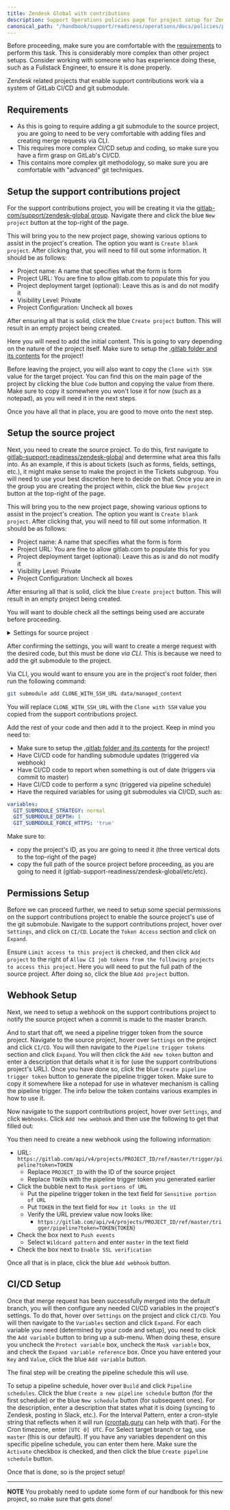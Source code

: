 ```yaml
---
title: Zendesk Global with contributions
description: Support Operations policies page for project setup for Zendesk Global with support contributions
canonical_path: "/handbook/support/readiness/operations/docs/policies/project_setup/zendesk_global_with"
---
```


Before proceeding, make sure you are comfortable with the
[requirements](#requirements) to perform this task. This is considerably more
complex than other project setups. Consider working with someone who has
experience doing these, such as a Fullstack Engineer, to ensure it is done
properly.

Zendesk related projects that enable support contributions work via a system of
GitLab CI/CD and git submodule.

## Requirements

- As this is going to require adding a git submodule to the source project, you
  are going to need to be very comfortable with adding files and creating merge
  requests via CLI.
- This requires more complex CI/CD setup and coding, so make sure you have a
  firm grasp on GitLab's CI/CD.
- This contains more complex git methodology, so make sure you are comfortable
  with "advanced" git techniques.

## Setup the support contributions project

For the support contributions project, you will be creating it via the
[gitlab-com/support/zendesk-global group](https://gitlab.com/gitlab-com/support/zendesk-global).
Navigate there and click the blue `New project` button at the top-right of the
page.

This will bring you to the new project page, showing various options to assist
in the project's creation. The option you want is `Create blank project`. After
clicking that, you will need to fill out some information. It should be as
follows:

- Project name: A name that specifies what the form is form
- Project URL: You are fine to allow gitlab.com to populate this for you
- Project deployment target (optional): Leave this as is and do not modify it
- Visibility Level: Private
- Project Configuration: Uncheck all boxes

After ensuring all that is solid, click the blue `Create project` button. This
will result in an empty project being created.

Here you will need to add the initial content. This is going to vary depending
on the nature of the project itself. Make sure to setup the
[.gitlab folder and its contents](./gitlab_folder_setup) for the project!

Before leaving the project, you will also want to copy the `Clone with SSH`
value for the target project. You can find this on the main page of the project
by clicking the blue `Code` button and copying the value from there. Make sure
to copy it somewhere you won't lose it for now (such as a notepad), as you will
need it in the next steps.

Once you have all that in place, you are good to move onto the next step.

## Setup the source project

Next, you need to create the source project. To do this, first navigate to
[gitlab-support-readiness/zendesk-global](https://gitlab.com/gitlab-support-readiness/zendesk-global)
and determine what area this falls into. As an example, if this is about tickets
(such as forms, fields, settings, etc.), it might make sense to make the project
in the Tickets subgroup. You will need to use your best discretion here to
decide on that. Once you are in the group you are creating the project within,
click the blue `New project` button at the top-right of the page.

This will bring you to the new project page, showing various options to assist
in the project's creation. The option you want is `Create blank project`. After
clicking that, you will need to fill out some information. It should be as
follows:

- Project name: A name that specifies what the form is form
- Project URL: You are fine to allow gitlab.com to populate this for you
- Project deployment target (optional): Leave this as is and do not modify it
- Visibility Level: Private
- Project Configuration: Uncheck all boxes

After ensuring all that is solid, click the blue `Create project` button. This
will result in an empty project being created.

You will want to double check all the settings being used are accurate before
proceeding.

<details>
<summary>Settings for source project</summary>

- General
  - Naming, topics, avatar
    - `Project Description (optional)`: Something to describe the project's use
  - Visibility, project features, permissions
    - `Project visibility`: Private
    - `Issues`: Checked
    - `Respository`: Checked
    - `Merge requests`: Checked
    - `Forks`: Unchecked
    - `CI/CD`: Checked
    - `Container registry`: Unchecked
    - `Analytics`: Unchecked
    - `Requirements`: Unchecked
    - `Security and Compliance`: Unchecked
    - `Wiki`: Unchecked
    - `Snippets`: Unchecked
    - `Package registry`: Unchecked
    - `Model experiments`: Unchecked
    - `Model registry`: Unchecked
    - `Pages`: Checked
    - `Monitor`: Unchecked
    - `Environments`: Unchecked
    - `Feature flags`: Unchecked
    - `Infrastructure`: Unchecked
    - `Releases`: Unchecked
    - `CI/CD Catalog resource`: Unchecked
    - `Enable email notifications`: Checked
    - `Show default emoji reactions`: Checked
    - `Warn about Potentially Unwanted Characters`: Checked
  - Badges
    - There should be no badges
  - Compliance framework
    - There should be no compliance framework
  - Service Desk
    - It should not be activated
- Integrations
  - There should be no activated integrations
- Webhooks
  - There should be no webhooks
- Access Tokens
  - There should be no access tokens yet, but there will be one
- Repository
  - Branch defaults
    - `Default branch`: master
    - `Auto-close referenced issues on default branch`: Checked
    - `Branch name template`: Leave it empty
  - Branch rules
    - No need to edit this, let it self-populate
  - Push rules
    - `Reject unverified users`: Unchecked
    - `Reject inconsistent user name`: Unchecked
    - `Reject unsigned commits`: Unchecked
    - `Reject commits that aren't DCO certified`: Unchecked
    - `Do not allow users to remove Git tags with git push`: Unchecked
    - `Check whether the commit author is a GitLab user`: Unchecked
    - `Prevent pushing secret files`: Unchecked
    - `Require expression in commit messages`: Leave it empty
    - `Reject expression in commit messages`: Leave it empty
    - `Branch name`: Leave it empty
    - `Commit author's email`: Leave it empty
    - `Prohibited file names`: Leave it empty
    - `Maximum file size (MB)`: 0
  - Mirroring repositories
    - There should be no mirrors setup as of yet (one will be made later)
  - Protected branches
    - There should be on entry:
      - `Branch`: master
      - `Allowed to merge`: Maintainers
      - `Allowed to push and merge`: `gl-support-bot`
      - `Allowed to force push`: Unchecked
      - `Code owner approval`: Checked
  - Protected tags
    - There should be no protected tags
  - Deploy tokens
    - There should be no deploy tokens
  - Deploy keys
    - There should be no deploy keys
- Merge Requests
  - `Merge method`: Merge commit
  - `Merge options`:
    - Enable merged results pipelines: Unchecked
    - Automatically resolve merge request diff threads when they become
      outdated: Unchecked
    - Show link to create or view a merge request when pushing from the command
      line: Checked
    - Enable "Delete source branch" option by default: Checked
  - `Squash commits when merging`: Require
  - `Merge checks`
    - Pipelines must succeed: Unchecked
    - All threads must be resolved: Checked
    - Status checks must succeed: Unchecked
  - `Merge suggestions`: Leave it empty
  - `Merge commit message template`:
    > Merge branch '%{source_branch}' into '%{target_branch}'
    >
    > %{title}
    >
    > %{issues}
    >
    > See merge request %{reference}

  - `Squash commit message template`:
    > %{title}

  - `Default description template for merge requests`: blank
  - `Merge request approvals`
    - Approval rules: Leave as is
    - Security Approvals: There should be none
    - Approval settings
      - Prevent approval by author: Checked
      - Prevent approvals by users who add commits: Checked
      - Prevent editing approval rules in merge requests: Checked
      - Require user re-authentication (password or SAML) to approve: Unchecked
      - When a commit is added: Remove all approvals
  - Suggested reviewers: Do not enable
  - Merge request branch workflow: There should be none
- CI/CD
  - Leave as is
- Packages and registries
  - Leave as is
- Monitor
  - Leave as is
- Analytics
  - Leave as is
- Usage Quotas
  - Leave as is

</details>

After confirming the settings, you will want to create a merge request with the
desired code, but this must be done *via CLI*. This is because we need to add
the git submodule to the project.

Via CLI, you would want to ensure you are in the project's root folder, then
run the following command:

```bash
git submodule add CLONE_WITH_SSH_URL data/managed_content
```

You will replace `CLONE_WITH_SSH_URL` with the `Clone with SSH` value you copied
from the support contributions project.

Add the rest of your code and then add it to the project. Keep in mind you need
to:

- Make sure to setup the
  [.gitlab folder and its contents](./gitlab_folder_setup) for the project!
- Have CI/CD code for handling submodule updates (triggered via webhook)
- Have CI/CD code to report when something is out of date (triggers via commit
  to master)
- Have CI/CD code to perform a sync (triggered via pipeline schedule)
- Have the required variables for using git submodules via CI/CD, such as:

```yaml
variables:
  GIT_SUBMODULE_STRATEGY: normal
  GIT_SUBMODULE_DEPTH: 1
  GIT_SUBMODULE_FORCE_HTTPS: 'true'
```

Make sure to:

- copy the project's ID, as you are going to need it (the three vertical dots to
  the top-right of the page)
- copy the full path of the source project before proceeding, as you are going
  to need it (gitlab-support-readiness/zendesk-global/etc/etc).

## Permissions Setup

Before we can proceed further, we need to setup some special permissions on the
support contributions project to enable the source project's use of the git
submobule. Navigate to the support contributions project, hover over `Settings`,
and click on `CI/CD`. Locate the `Token Access` section and click on `Expand`.

Ensure `Limit access to this project` is checked, and then click `Add project`
to the right of
`Allow CI job tokens from the following projects to access this project`. Here
you will need to put the full path of the source project. After doing so, click
the blue `Add project` button.

## Webhook Setup

Next, we need to setup a webhook on the support contributions project to notify
the source project when a commit is made to the master branch.

And to start that off, we need a pipeline trigger token from the source project.
Navigate to the source project, hover over `Settings` on the project and click
`CI/CD`. You will then navigate to the `Pipeline trigger tokens` section and
click `Expand`. You will then click the `Add new token` button and enter a
description that details what it is for (use the support contributions project's
URL). Once you have done so, click the blue `Create pipeline trigger token`
button to generate the pipeline trigger token. Make sure to copy it somewhere
like a notepad for use in whatever mechanism is calling the pipeline trigger.
The info below the token contains various examples in how to use it.

Now navigate to the support contributions project, hover over `Settings`, and
click `Webhooks`. Click `Add new webhook` and then use the following to get that
filled out:

You then need to create a new webhook using the following information:

- URL:
  `https://gitlab.com/api/v4/projects/PROJECT_ID/ref/master/trigger/pipeline?token=TOKEN`
  - Replace `PROJECT_ID` with the ID of the source project
  - Replace `TOKEN` with the pipeline trigger token you generated earlier
- Click the bubble next to `Mask portions of URL`
  - Put the pipeline trigger token in the text field for `Sensitive portion of URL`
  - Put `TOKEN` in the text field for `How it looks in the UI`
  - Verify the URL preview value now looks like:
    - `https://gitlab.com/api/v4/projects/PROJECT_ID/ref/master/trigger/pipeline?token=TOKEN{TOKEN}`
- Check the box next to `Push events`
  - Select `Wildcard pattern` and enter `master` in the text field
- Check the box next to `Enable SSL verification`

Once all that is in place, click the blue `Add webhook` button.

## CI/CD Setup

Once that merge request has been successfully merged into the default branch,
you will then configure any needed CI/CD variables in the project's settings. To
do that, hover over `Settings` on the project and click `CI/CD`. You will then
navigate to the `Variables` section and click `Expand`. For each variable you
need (determined by your code and setup), you need to click the `Add variable`
button to bring up a sub-menu. When doing these, ensure you uncheck the
`Protect variable` box, uncheck the `Mask variable` box, and check the
`Expand variable reference` box. Once you have entered your `Key` and `Value`,
click the blue `Add variable` button.

The final step will be creating the pipeline schedule this will use.

To setup a pipeline schedule, hover over `Build` and click `Pipeline schedules`.
Click the blue `Create a new pipeline schedule` button (for the first schedule)
or the blue `New schedule` button (for subsequent ones). For the description,
enter a description that states what it is doing (syncing to Zendesk, posting in
Slack, etc.). For the Interval Pattern, enter a cron-style string that reflects
when it will run ([crontab.guru](https://crontab.guru/) can help with that). For
the Cron timezone, enter `[UTC 0] UTC`. For Select target branch or tag, use
`master` (this is our default). If you have any variables dependent on this
specific pipeline schedule, you can enter them here. Make sure the `Activate`
checkbox is checked, and then click the blue `Create pipeline schedule` button.

Once that is done, so is the project setup!

---

**NOTE** You probably need to update some form of our handbook for this new
project, so make sure that gets done!
